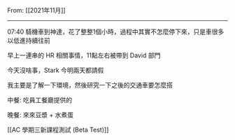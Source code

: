 From: [[2021年11月]]

---

07:40 騎機車到神達，花了整整1個小時，過程中其實不怎麼停下來，只是車很多以低進持續往前

早上一連串的 HR 相關事情，11點左右被帶到 David 部門

今天沒啥事，Stark 今明兩天都請假

我主要是了解一下環境，然後研究一下之後的交通車要怎麼搭

中餐: 吃員工餐廳提供的

晚餐: 來來豆漿 + 水煮蛋

[[AC 學期三新課程測試 (Beta Test)]]